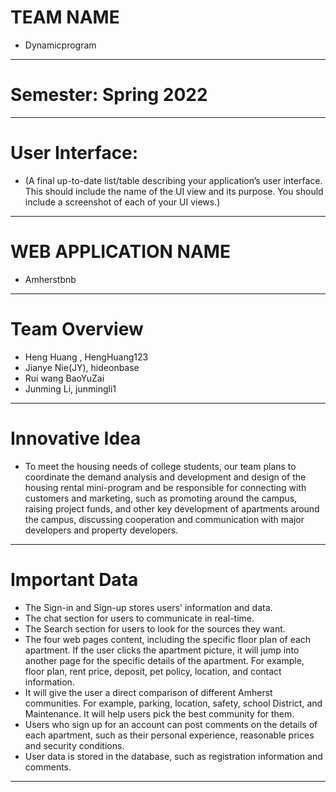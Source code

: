 # TEAM NAME
* Dynamicprogram
---
# Semester: Spring 2022
---
# User Interface:
* (A final up-to-date list/table describing your application’s user interface. This should include the name of the UI view and its purpose. You should include a screenshot of each of your UI views.)
---
# WEB APPLICATION NAME
* Amherstbnb
---
# Team Overview
* Heng Huang , HengHuang123
* Jianye Nie(JY), hideonbase
* Rui wang BaoYuZai
* Junming Li, junmingli1
---
# Innovative Idea
* To meet the housing needs of college students, our team plans to coordinate the demand analysis and development and design of the housing rental mini-program and be responsible for connecting with customers and marketing, such as promoting around the campus, raising project funds, and other key development of apartments around the campus, discussing cooperation and communication with major developers and property developers.
---
# Important Data
* The Sign-in and Sign-up stores users' information and data.
* The chat section for users to communicate in real-time.
* The Search section for users to look for the sources they want.
* The four web pages content, including the specific floor plan of each apartment. If the user clicks the apartment picture, it will jump into another page for the     specific details of the apartment. For example, floor plan, rent price, deposit, pet policy, location, and contact information.
* It will give the user a direct comparison of different Amherst communities. For example, parking, location, safety, school District, and Maintenance. It will help users pick the best community for them.
* Users who sign up for an account can post comments on the details of each apartment, such as their personal experience, reasonable prices and security conditions.
* User data is stored in the database, such as registration information and comments.
---
